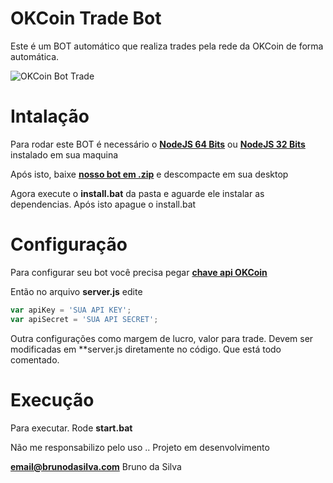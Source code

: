 # OKCoin Trade Bot

Este é um BOT automático que realiza trades pela rede da OKCoin de forma automática.

![OKCoin Bot Trade](http://i.imgur.com/qTp1YLx.png)

# Intalação
Para rodar este BOT é necessário o [**NodeJS 64 Bits**](https://nodejs.org/dist/v6.5.0/node-v6.5.0-x64.ms) ou  [**NodeJS 32 Bits**](https://nodejs.org/dist/v6.5.0/node-v6.5.0-x86.ms) instalado em sua maquina

Após isto, baixe [**nosso bot em .zip**](https://github.com/ipsBruno/OKCoin-Trade-Bot/archive/master.zip) e descompacte em sua desktop

Agora execute o **install.bat** da pasta e aguarde ele instalar as dependencias. Após isto apague o install.bat


# Configuração

Para configurar seu bot você precisa pegar [**chave api OKCoin**](https://www.okcoin.com/user/api.do) 

Então no arquivo **server.js** edite
```javascript
var apiKey = 'SUA API KEY';
var apiSecret = 'SUA API SECRET';
```

Outra configurações como margem de lucro, valor para trade. Devem ser modificadas em **server.js diretamente no código. Que está todo comentado.

# Execução

Para executar. Rode **start.bat**

Não me responsabilizo pelo uso .. Projeto em desenvolvimento

**email@brunodasilva.com**
Bruno da Silva



